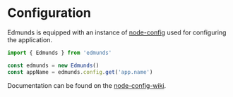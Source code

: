 # Configuration

Edmunds is equipped with an instance of
[node-config](https://github.com/lorenwest/node-config) used for
configuring the application.

```typescript
import { Edmunds } from 'edmunds'

const edmunds = new Edmunds()
const appName = edmunds.config.get('app.name')
```

Documentation can be found on the
[node-config-wiki](https://github.com/lorenwest/node-config/wiki).
